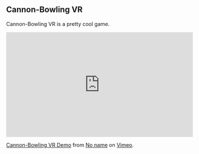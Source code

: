 ## Cannon-Bowling VR

Cannon-Bowling VR is a pretty cool game.

<!-- Embed the demo from vimeo -->
<div style="padding:56.25% 0 0 0;position:relative;"><iframe src="https://player.vimeo.com/video/652309900?h=6100699833" style="position:absolute;top:0;left:0;width:100%;height:100%;" frameborder="0" allow="autoplay; fullscreen; picture-in-picture" allowfullscreen></iframe></div><script src="https://player.vimeo.com/api/player.js"></script>
<p><a href="https://vimeo.com/652309900">Cannon-Bowling VR Demo</a> from <a href="https://vimeo.com/user159364861">No name</a> on <a href="https://vimeo.com">Vimeo</a>.</p>
